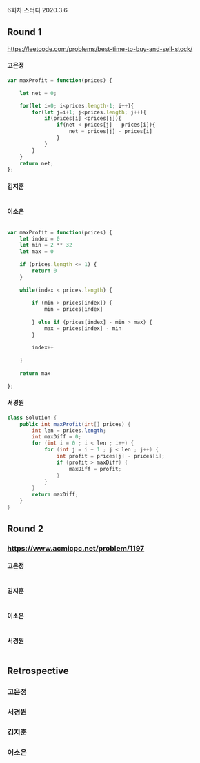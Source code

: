 6회차 스터디
2020.3.6

## Round 1
https://leetcode.com/problems/best-time-to-buy-and-sell-stock/

#### 고은정
```javascript
var maxProfit = function(prices) {
    
    let net = 0;

    for(let i=0; i<prices.length-1; i++){
        for(let j=i+1; j<prices.length; j++){
            if(prices[i] <prices[j]){
                if(net < prices[j] - prices[i]){
                    net = prices[j] - prices[i]
                }
            }
        }        
    }
    return net;    
};
```

#### 김지훈
```javascript
```

#### 이소은
```javascript

var maxProfit = function(prices) {
    let index = 0
    let min = 2 ** 32
    let max = 0
    
    if (prices.length <= 1) {
        return 0
    }
    
    while(index < prices.length) {
        
        if (min > prices[index]) {
            min = prices[index]
            
        } else if (prices[index] - min > max) {
            max = prices[index] - min
        }
       
        index++
        
    }
    
    return max
    
};
```

#### 서경원
```java
class Solution {
    public int maxProfit(int[] prices) {
        int len = prices.length;
        int maxDiff = 0;
        for (int i = 0 ; i < len ; i++) {
            for (int j = i + 1 ; j < len ; j++) {
                int profit = prices[j] - prices[i];
                if (profit > maxDiff) {
                    maxDiff = profit;
                }
            }
        }
        return maxDiff;
    }
}

```

## Round 2
### https://www.acmicpc.net/problem/1197

#### 고은정
```javascript

```

#### 김지훈
```javascript

```

#### 이소은
```
```

#### 서경원
```java

```

## Retrospective
### 고은정
### 서경원
### 김지훈
### 이소은
